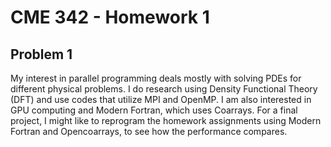 # CME 342 - Homework 1

## Problem 1
My interest in parallel programming deals mostly with solving PDEs for different physical problems. I do research using Density Functional Theory (DFT) and use codes that utilize MPI and OpenMP. I am also interested in GPU computing and Modern Fortran, which uses Coarrays. For a final project, I might like to reprogram the homework assignments using Modern Fortran and Opencoarrays, to see how the performance compares.
